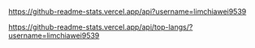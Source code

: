 https://github-readme-stats.vercel.app/api?username=limchiawei9539

https://github-readme-stats.vercel.app/api/top-langs/?username=limchiawei9539
